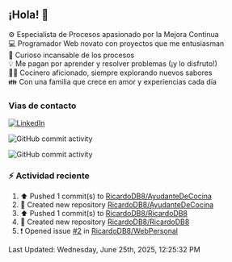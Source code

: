 ## ¡Hola! 👋

:gear: Especialista de Procesos apasionado por la Mejora Continua  
:computer: Programador Web novato con proyectos que me entusiasman  
:mag_right: Curioso incansable de los procesos  
:bulb: Me pagan por aprender y resolver problemas (¡y lo disfruto!)  
:man_cook: Cocinero aficionado, siempre explorando nuevos sabores  
:family: Con una familia que crece en amor y experiencias cada día

### Vias de contacto

[![LinkedIn](https://img.shields.io/badge/Linkedin-Up-blue?logo=linkedin)](https://www.linkedin.com/in/ricardo-diego-bertarini-92a65b188/)


![GitHub commit activity](https://img.shields.io/github/commit-activity/m/RicardoDB8/RicardoDB8)

![GitHub commit activity](https://img.shields.io/github/commit-activity/y/RicardoDB8/AyudanteDeCocina)

### :zap: Actividad reciente
<!--RECENT_ACTIVITY:start-->
1. ⬆️ Pushed 1 commit(s) to [RicardoDB8/AyudanteDeCocina](https://github.com/RicardoDB8/AyudanteDeCocina)<br>
2. 📔 Created new repository [RicardoDB8/AyudanteDeCocina](https://github.com/RicardoDB8/AyudanteDeCocina)<br>
3. ⬆️ Pushed 1 commit(s) to [RicardoDB8/RicardoDB8](https://github.com/RicardoDB8/RicardoDB8)<br>
4. 📔 Created new repository [RicardoDB8/RicardoDB8](https://github.com/RicardoDB8/RicardoDB8)<br>
5. ❗️ Opened issue [#2](https://github.com/RicardoDB8/WebPersonal/issues/2) in [RicardoDB8/WebPersonal](https://github.com/RicardoDB8/WebPersonal)<br>
<!--RECENT_ACTIVITY:end-->
<!--RECENT_ACTIVITY:last_update-->
Last Updated: Wednesday, June 25th, 2025, 12:25:32 PM
<!--RECENT_ACTIVITY:last_update_end-->
